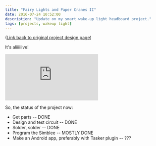 ```yaml
---
title: "Fairy Lights and Paper Cranes II"
date: 2016-07-24 10:52:00
description: "Update on my smart wake-up light headboard project."
tags: [projects, wakeup light]
---
```


([Link back to original project design page](/posts/wakeup-light-1))

It's aliiiiiive!

<div class="video"><iframe src="https://www.youtube.com/embed/Yjaj-nAhIn0" frameborder="0" allowfullscreen></iframe></div>

So, the status of the project now:

* Get parts -- DONE
* Design and test circuit -- DONE
* Solder, solder -- DONE
* Program the Simblee -- MOSTLY DONE
* Make an Android app, preferably with Tasker plugin -- ???
